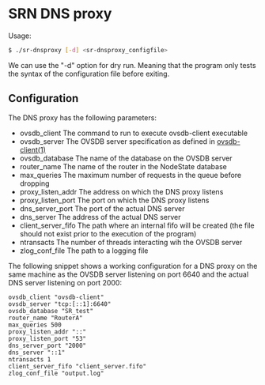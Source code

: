 # SRN DNS proxy

Usage:

```bash
$ ./sr-dnsproxy [-d] <sr-dnsproxy_configfile>
```

We can use the "-d" option for dry run.
Meaning that the program only tests the syntax of the configuration file before exiting.

## Configuration

The DNS proxy has the following parameters:

- ovsdb_client The command to run to execute ovsdb-client executable
- ovsdb_server The OVSDB server specification as defined in [ovsdb-client(1)](https://www.systutorials.com/docs/linux/man/1-ovsdb-client/)
- ovsdb_database The name of the database on the OVSDB server
- router_name The name of the router in the NodeState database
- max_queries The maximum number of requests in the queue before dropping
- proxy_listen_addr The address on which the DNS proxy listens
- proxy_listen_port The port on which the DNS proxy listens
- dns_server_port The port of the actual DNS server
- dns_server The address of the actual DNS server
- client_server_fifo The path where an internal fifo will be created (the file should not exist prior to the execution of the program)
- ntransacts The number of threads interacting wih the OVSDB server
- zlog_conf_file The path to a logging file

The following snippet shows a working configuration for a DNS proxy
on the same machine as the OVSDB server listening on port 6640
and the actual DNS server listening on port 2000:

```
ovsdb_client "ovsdb-client"
ovsdb_server "tcp:[::1]:6640"
ovsdb_database "SR_test"
router_name "RouterA"
max_queries 500
proxy_listen_addr "::"
proxy_listen_port "53"
dns_server_port "2000"
dns_server "::1"
ntransacts 1
client_server_fifo "client_server.fifo"
zlog_conf_file "output.log"
```

